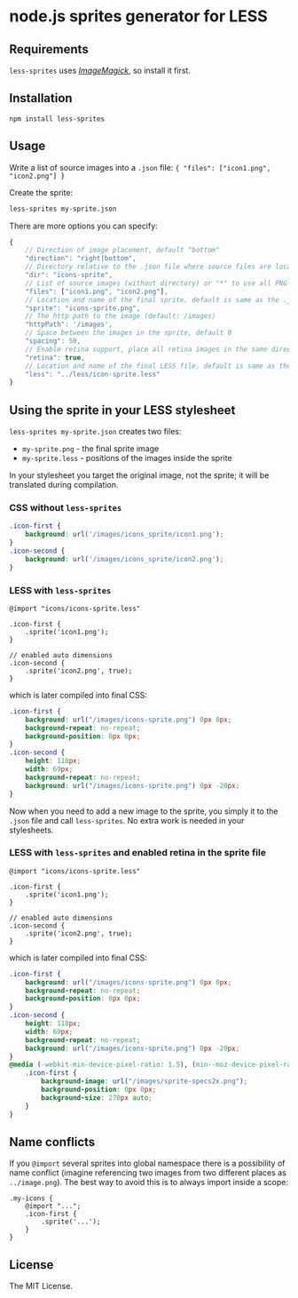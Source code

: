 # node.js sprites generator for LESS

## Requirements
`less-sprites` uses [*ImageMagick*](http://www.imagemagick.org/), so install it first. 

## Installation
```
npm install less-sprites
```

## Usage
Write a list of source images into a `.json` file:
`{ "files": ["icon1.png", "icon2.png"] }`

Create the sprite:
```bash
less-sprites my-sprite.json
```

There are more options you can specify:
```JavaScript
{
	// Direction of image placement, default "bottom"
	"direction": "right|bottom",
	// Directory relative to the .json file where source files are located
	"dir": "icons-sprite",
	// List of source images (without directory) or "*" to use all PNG files
	"files": ["icon1.png", "icon2.png"],
	// Location and name of the final sprite, default is same as the .json file.
	"sprite": "icons-sprite.png",
	// The http path to the image (default: /images)
	"httpPath": '/images',
	// Space between the images in the sprite, default 0
	"spacing": 50,
	// Enable retina support, place all retina images in the same directory name with 2x at the end, eg.: icons-sprite2x
	"retina": true,
	// Location and name of the final LESS file, default is same as the .json file.
	"less": "../less/icon-sprite.less"
}
```

## Using the sprite in your LESS stylesheet
`less-sprites my-sprite.json` creates two files:
* `my-sprite.png` - the final sprite image
* `my-sprite.less` - positions of the images inside the sprite

In your stylesheet you target the original image, not the sprite; it will be translated during compilation.
### CSS without `less-sprites`
```css
.icon-first {
	background: url('/images/icons_sprite/icon1.png');
}
.icon-second {
	background: url('/images/icons_sprite/icon2.png');
}
```

### LESS with `less-sprites`
```less
@import "icons/icons-sprite.less"

.icon-first {
	.sprite('icon1.png');
}

// enabled auto dimensions
.icon-second {
	.sprite('icon2.png', true);
}
```
which is later compiled into final CSS:
```css
.icon-first {
	background: url("/images/icons-sprite.png") 0px 0px;
	background-repeat: no-repeat;
	background-position: 0px 0px;
}
.icon-second {
	height: 118px;
	width: 69px;
	background-repeat: no-repeat;
	background: url("/images/icons-sprite.png") 0px -20px;
}

```
Now when you need to add a new image to the sprite, you simply it to the `.json` file and call `less-sprites`.
No extra work is needed in your stylesheets.

### LESS with `less-sprites` and enabled retina in the sprite file
```less
@import "icons/icons-sprite.less"

.icon-first {
	.sprite('icon1.png');
}

// enabled auto dimensions
.icon-second {
	.sprite('icon2.png', true);
}
```
which is later compiled into final CSS:
```css
.icon-first {
	background: url("/images/icons-sprite.png") 0px 0px;
	background-repeat: no-repeat;
	background-position: 0px 0px;
}
.icon-second {
	height: 118px;
	width: 69px;
	background-repeat: no-repeat;
	background: url("/images/icons-sprite.png") 0px -20px;
}
@media (-webkit-min-device-pixel-ratio: 1.5), (min--moz-device-pixel-ratio: 1.5), (-o-min-device-pixel-ratio: 3/2), (min-device-pixel-ratio: 1.5) {
	.icon-first {
		background-image: url("/images/sprite-specs2x.png");
		background-position: 0px 0px;
		background-size: 270px auto;
	}
}

```
## Name conflicts
If you `@import` several sprites into global namespace there is a possibility of name conflict (imagine referencing two images from two different places as `../image.png`). The best way to avoid this is to always import inside a scope:
```less
.my-icons {
	@import "...";
	.icon-first {
		.sprite('...');
	}
}
```

## License
The MIT License.
